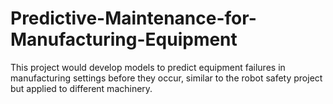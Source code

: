 # Predictive-Maintenance-for-Manufacturing-Equipment
This project would develop models to predict equipment failures in manufacturing settings before they occur, similar to the robot safety project but applied to different machinery.
